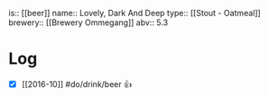 is:: [[beer]]
name:: Lovely, Dark And Deep
type:: [[Stout - Oatmeal]]
brewery:: [[Brewery Ommegang]]
abv:: 5.3

# Log
- [x] [[2016-10]] #do/drink/beer 👍
